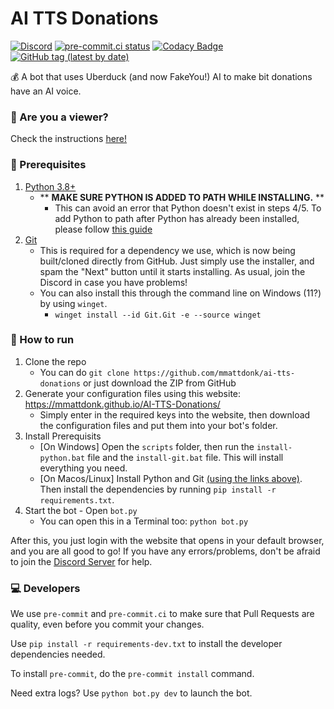 # AI TTS Donations
[![Discord](https://img.shields.io/discord/883929594179256350?label=Discord)](https://discord.gg/mvVePs2Hs2)
[![pre-commit.ci status](https://results.pre-commit.ci/badge/github/mmattDonk/AI-TTS-Donations/main.svg)](https://results.pre-commit.ci/latest/github/mmattDonk/AI-TTS-Donations/main)
[![Codacy Badge](https://app.codacy.com/project/badge/Grade/e98081b2d30849c8b388ded89ca92cf8)](https://www.codacy.com/gh/mmattDonk/AI-TTS-Donations/dashboard?utm_source=github.com&amp;utm_medium=referral&amp;utm_content=mmattDonk/AI-TTS-Donations&amp;utm_campaign=Badge_Grade)
[![GitHub tag (latest by date)](https://img.shields.io/github/v/tag/mmattdonk/ai-tts-donations)](https://github.com/mmattDonk/AI-TTS-Donations/releases)

💰 A bot that uses Uberduck (and now FakeYou!) AI to make bit donations have an AI voice.

### 👀 Are you a viewer?
Check the instructions [here!](https://mmatt.link/UseTTS)

### 🔧 Prerequisites
1. [Python 3.8+](https://www.python.org/downloads/)
   - ** **MAKE SURE PYTHON IS ADDED TO PATH WHILE INSTALLING.** **
      - This can avoid an error that Python doesn't exist in steps 4/5. To add Python to path after Python has already been installed, please follow [this guide](https://datatofish.com/add-python-to-windows-path/)
1. [Git](https://git-scm.com/download/)
    - This is required for a dependency we use, which is now being built/cloned directly from GitHub. Just simply use the installer, and spam the "Next" button until it starts installing. As usual, join the Discord in case you have problems!
    - You can also install this through the command line on Windows (11?) by using `winget`.
        - `winget install --id Git.Git -e --source winget`

### 🏃 How to run
1. Clone the repo
    * You can do `git clone https://github.com/mmattdonk/ai-tts-donations` or just download the ZIP from GitHub
1. Generate your configuration files using this website: https://mmattdonk.github.io/AI-TTS-Donations/
    * Simply enter in the required keys into the website, then download the configuration files and put them into your bot's folder.
1. Install Prerequisits
    * [On Windows] Open the `scripts` folder, then run the `install-python.bat` file and the `install-git.bat` file. This will install everything you need.
    * [On Macos/Linux] Install Python and Git [(using the links above)](#🔧-prerequisites). Then install the dependencies by running `pip install -r requirements.txt`.
1. Start the bot - Open `bot.py`
    * You can open this in a Terminal too: `python bot.py`

After this, you just login with the website that opens in your default browser, and you are all good to go! If you have any errors/problems, don't be afraid to join the [Discord Server](https://discord.gg/mvVePs2Hs2) for help.

### 💻 Developers
We use `pre-commit` and `pre-commit.ci` to make sure that Pull Requests are quality, even before you commit your changes.

Use `pip install -r requirements-dev.txt` to install the developer dependencies needed.

To install `pre-commit`, do the `pre-commit install` command.

Need extra logs? Use `python bot.py dev` to launch the bot.
